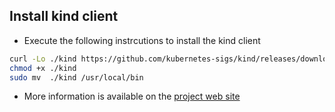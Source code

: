 ## Install kind client

- Execute the following instrcutions to install the kind client
```bash
curl -Lo ./kind https://github.com/kubernetes-sigs/kind/releases/download/v0.7.0/kind-$(uname)-amd64
chmod +x ./kind
sudo mv  ./kind /usr/local/bin
```
- More information is available on the [project web site](https://kind.sigs.k8s.io/docs/user/quick-start/#installation)